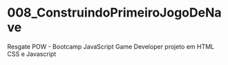 # 008_ConstruindoPrimeiroJogoDeNave
Resgate POW - Bootcamp JavaScript Game Developer projeto em HTML CSS e Javascript
